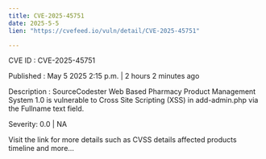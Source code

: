 ```yaml
---
title: CVE-2025-45751
date: 2025-5-5
lien: "https://cvefeed.io/vuln/detail/CVE-2025-45751"

---
```


CVE ID : CVE-2025-45751

Published :  May 5
2025
2:15 p.m. | 2 hours
2 minutes ago

Description : SourceCodester Web Based Pharmacy Product Management System 1.0 is vulnerable to Cross Site Scripting (XSS) in add-admin.php via the Fullname text field.

Severity: 0.0 | NA

Visit the link for more details
such as CVSS details
affected products
timeline
and more...
